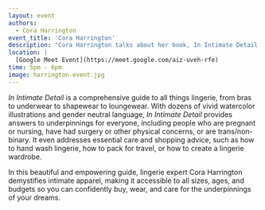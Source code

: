 ```yaml
---
layout: event
authors:
  - Cora Harrington
event_title: 'Cora Harrington'
description: "Cora Harrington talks about her book, In Intimate Detail: How to Choose, Wear, and Love Lingerie."
location: |
  [Google Meet Event](https://meet.google.com/aiz-uveh-rfe)
time: 5pm - 6pm
image: harrington-event.jpg
---
```

*In Intimate Detail* is a comprehensive guide to all things lingerie, from bras to underwear to shapewear to loungewear. With dozens of vivid watercolor illustrations and gender neutral language, *In Intimate Detail* provides answers to underpinnings for everyone, including people who are pregnant or nursing, have had surgery or other physical concerns, or are trans/non-binary. It even addresses essential care and shopping advice, such as how to hand wash lingerie, how to pack for travel, or how to create a lingerie wardrobe.

In this beautiful and empowering guide, lingerie expert Cora Harrington demystifies intimate apparel, making it accessible to all sizes, ages, and budgets so you can confidently buy, wear, and care for the underpinnings of your dreams.

